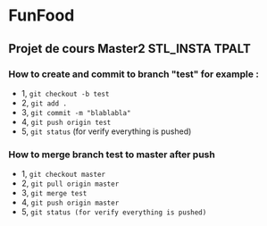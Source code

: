 # FunFood
## Projet de cours Master2 STL_INSTA TPALT

### How to create and commit to branch "test" for example :

- 1, `git checkout -b test`
- 2, `git add .`
- 3, `git commit -m "blablabla"`
- 4, `git push origin test`
- 5, `git status` (for verify everything is pushed)

### How to merge branch test to master after push
- 1, `git checkout master`
- 2, `git pull origin master`
- 3, `git merge test`
- 4, `git push origin master`
- 5, `git status (for verify everything is pushed)`